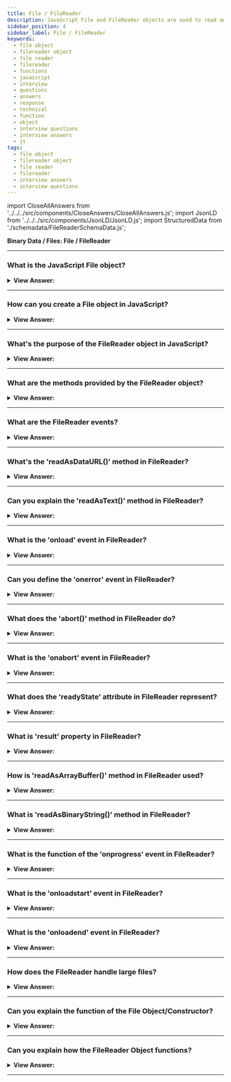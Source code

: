 ```yaml
---
title: File / FileReader
description: JavaScript File and FileReader objects are used to read and write files. FileReader objects are used to read the contents of files.
sidebar_position: 4
sidebar_label: File / FileReader
keywords:
  - file object
  - filereader object
  - file reader
  - filereader
  - functions
  - javascript
  - interview
  - questions
  - answers
  - response
  - technical
  - function
  - object
  - interview questions
  - interview answers
  - js
tags:
  - file object
  - filereader object
  - file reader
  - filereader
  - interview answers
  - interview questions
---
```


import CloseAllAnswers from '../../../src/components/CloseAnswers/CloseAllAnswers.js';
import JsonLD from '../../../src/components/JsonLD/JsonLD.js';
import StructuredData from './schemadata/FileReaderSchemaData.js';

<JsonLD data={StructuredData} />

<head>
  <title>File / FileReader| JavaScript Frontend Phone Interview</title>
</head>

**Binary Data / Files: File / FileReader**

<CloseAllAnswers />

---

### What is the JavaScript File object?

<details>
  <summary><strong>View Answer:</strong></summary>
  <div>
  <div><strong>Interview Response:</strong> The File object in JavaScript is a representation of data from individual files. It provides info like the name, size, type, and modification date of a file.
  </div><br />
  <div><strong className="codeExample">Code Example:</strong><br /><br />

  <div></div>

```js
const file = new File(["fileName"], "fileName.txt", {
  type: "text/plain",
});
```

  </div>
  </div>
</details>

---

### How can you create a File object in JavaScript?

<details>
  <summary><strong>View Answer:</strong></summary>
  <div>
  <div><strong>Interview Response:</strong> In JavaScript, a File object can be created using its constructor, which requires an array of data parts and a filename.
  </div><br />
  <strong>Syntax: </strong> let file = new File(array, filename, options);<br /><br />
  <div><strong className="codeExample">Code Example:</strong><br /><br />

  <div></div>

```js
const file = new File(["fileName"], "fileName.txt", {
  type: "text/plain",
});
```

  </div>
  </div>
</details>

---

### What's the purpose of the FileReader object in JavaScript?

<details>
  <summary><strong>View Answer:</strong></summary>
  <div>
  <div><strong>Interview Response:</strong> The FileReader object lets web applications asynchronously read the contents of files stored on the user's computer, using File or Blob objects.
  </div><br />
  <div><strong className="codeExample">Code Example:</strong><br /><br />

  <div></div>

```js
function printFile(file) {
  const reader = new FileReader();
  reader.onload = (event) => {
    console.log(event.target.result);
  };
  reader.readAsText(file);
}
```

  </div>
  </div>
</details>

---

### What are the methods provided by the FileReader object?

<details>
  <summary><strong>View Answer:</strong></summary>
  <div>
  <div><strong>Interview Response:</strong> The FileReader object in JavaScript provides methods like readAsArrayBuffer(), readAsDataURL(), readAsText(), and abort() to handle and manipulate file content.
  </div>
  </div>
</details>

---

### What are the FileReader events?

<details>
  <summary><strong>View Answer:</strong></summary>
  <div>
  <div><strong>Interview Response:</strong> FileReader object fires events such as `onloadstart`, `onprogress`, `onload`, `onabort`, `onerror`, and `onloadend` during the process of reading a file.
  </div>
  </div>
</details>

---

### What's the 'readAsDataURL()' method in FileReader?

<details>
  <summary><strong>View Answer:</strong></summary>
  <div>
  <div><strong>Interview Response:</strong> The `readAsDataURL()` method in FileReader reads the contents of the specified File or Blob object as a base64 encoded data URL string.
  </div><br />
  <div><strong className="codeExample">Code Example:</strong><br /><br />

  <div></div>

**HTML**

```html
<input type="file" onchange="exposeFile()"><br>
<img src="" height="200" alt="Image preview...">
```

**JavaScript:**

```js
function exposeFile() {
  var preview = document.querySelector('img');
  var file    = document.querySelector('input[type=file]').files[0];
  var reader  = new FileReader();

  reader.addEventListener("load", function () {
    preview.src = reader.result;
  }, false);

  if (file) {
    reader.readAsDataURL(file);
  }
}
```

  </div>
  </div>
</details>

---

### Can you explain the 'readAsText()' method in FileReader?

<details>
  <summary><strong>View Answer:</strong></summary>
  <div>
  <div><strong>Interview Response:</strong> The `readAsText()` method in FileReader reads the contents of the specified File or Blob object as a text string.
  </div><br />
  <div><strong className="codeExample">Code Example:</strong><br /><br />

  <div></div>

```javascript
// Create a new Blob with text content
var blob = new Blob(["Hello, world!"], {type: "text/plain"});

// Create a new FileReader
var reader = new FileReader();

// Set up a load event handler to read the Blob content as text when it's loaded
reader.onload = function(e) {
  var text = reader.result;
  console.log(text);  // Outputs: "Hello, world!"
}

// Start reading the Blob as text
reader.readAsText(blob);
```

In this example, when `reader.readAsText(blob);` is called, the reader begins reading the contents of the blob. When it's done, it triggers a "load" event, and `reader.result` will contain the text content of the Blob.

  </div>
  </div>
</details>

---

### What is the 'onload' event in FileReader?

<details>
  <summary><strong>View Answer:</strong></summary>
  <div>
  <div><strong>Interview Response:</strong> The `onload` event in FileReader is triggered when the read operation successfully completes, making the file's data available through the `result` attribute.
  </div>
  </div>
</details>

---

### Can you define the 'onerror' event in FileReader?

<details>
  <summary><strong>View Answer:</strong></summary>
  <div>
  <div><strong>Interview Response:</strong> The `onerror` event in FileReader is triggered when the read operation encounters an error, providing an error message via the `error` attribute. It can be used to handle errors during file reading operations.
  </div>
  </div>
</details>

---

### What does the 'abort()' method in FileReader do?

<details>
  <summary><strong>View Answer:</strong></summary>
  <div>
  <div><strong>Interview Response:</strong> The `abort()` method in FileReader stops the reading process before its completion, triggering the `onabort` event.
  </div>
  </div>
</details>

---

### What is the 'onabort' event in FileReader?

<details>
  <summary><strong>View Answer:</strong></summary>
  <div>
  <div><strong>Interview Response:</strong> The `onabort` event in FileReader is triggered when the reading process is intentionally cancelled using the `abort()` method. It's useful for handling scenarios when a read operation is intentionally cancelled.
  </div>
  </div>
</details>

---

### What does the 'readyState' attribute in FileReader represent?

<details>
  <summary><strong>View Answer:</strong></summary>
  <div>
  <div><strong>Interview Response:</strong> The readyState attribute in FileReader represents the current state of the FileReader object, indicating the progress and status of the file reading operation. It can be EMPTY (0), LOADING (1), or DONE (2).
  </div><br />
  <div><strong className="codeExample">Code Example:</strong><br /><br />

  <div></div>

```js
// Create a new Blob with text content
var blob = new Blob(["Hello, world!"], {type: "text/plain"});

// Create a new FileReader
var reader = new FileReader();

console.log(reader.readyState);  // Outputs: 0 (EMPTY)

// Begin reading the Blob as text
reader.readAsText(blob);

console.log(reader.readyState);  // Outputs: 1 (LOADING)

reader.onload = function() {
  console.log(reader.readyState);  // Outputs: 2 (DONE)
}

```

  </div>
  </div>
</details>

---

### What is 'result' property in FileReader?

<details>
  <summary><strong>View Answer:</strong></summary>
  <div>
  <div><strong>Interview Response:</strong> The 'result' property in FileReader contains the data that has been read from the file, representing the result of a successful file reading operation. Its data type depends on the method used to initiate the read.
  </div><br />
  <div><strong className="codeExample">Code Example:</strong><br /><br />

  <div></div>

```js
// Create a new Blob with text content
var blob = new Blob(["Hello, JavaScript!"], {type: "text/plain"});

// Create a new FileReader
var reader = new FileReader();

// Begin reading the Blob as text
reader.readAsText(blob);

reader.onload = function() {
  // The 'result' attribute contains the data read from the Blob
  console.log(reader.result);  // Outputs: "Hello, JavaScript!"
}
```

  </div>
  </div>
</details>

---

### How is 'readAsArrayBuffer()' method in FileReader used?

<details>
  <summary><strong>View Answer:</strong></summary>
  <div>
  <div><strong>Interview Response:</strong> The `readAsArrayBuffer()` method in FileReader is used to read the contents of a specified File or Blob object as an ArrayBuffer, which represents binary data in a fixed-length buffer.
  </div><br />
  <div><strong className="codeExample">Code Example:</strong><br /><br />

  <div></div>

```js
// Create a new Blob with text content
var blob = new Blob(["Hello, world!"], {type: "text/plain"});

// Create a new FileReader
var reader = new FileReader();

// Begin reading the Blob as an ArrayBuffer
reader.readAsArrayBuffer(blob);

reader.onload = function() {
  // The 'result' attribute contains the ArrayBuffer read from the Blob
  var arrayBuffer = reader.result;
  
  // Create a new DataView from the ArrayBuffer
  var dataView = new DataView(arrayBuffer);
  
  // Access the first byte in the ArrayBuffer
  var firstByte = dataView.getUint8(0);
  
  console.log(firstByte); // Outputs the Unicode value of the first character
}
```

  </div>
  </div>
</details>

---

### What is 'readAsBinaryString()' method in FileReader?

<details>
  <summary><strong>View Answer:</strong></summary>
  <div>
  <div><strong>Interview Response:</strong> The `readAsBinaryString()` method is used to retrieve the contents of a file and convert them into a binary string. Each character in the string represents a single byte of data contained within the file.
  </div><br />
  <div><strong className="codeExample">Code Example:</strong><br /><br />

  <div></div>

```js
// Create a new Blob with text content
let blob = new Blob(["Hello, JavaScript!"], {type: "text/plain"});

// Create a new FileReader
let reader = new FileReader();

// Begin reading the Blob as a binary string
reader.readAsBinaryString(blob);

reader.onload = function() {
  // The 'result' attribute contains the binary string read from the Blob
  var binaryString = reader.result;
  
  console.log(binaryString); // Outputs: "Hello, JavaScript!"
}
```

  </div>
  </div>
</details>

---

### What is the function of the 'onprogress' event in FileReader?

<details>
  <summary><strong>View Answer:</strong></summary>
  <div>
  <div><strong>Interview Response:</strong> The "onprogress" event is a recurring occurrence that is triggered during the process of reading a file. Its purpose is to provide updates on the progress of the read operation, allowing the user to keep track of how much has been completed thus far.
  </div><br />
  <div><strong className="codeExample">Code Example:</strong><br /><br />

  <div></div>

```js
// Create a new Blob with large content
let largeText = 'a'.repeat(1000000); // 1 million characters
let blob = new Blob([largeText], {type: "text/plain"});

// Create a new FileReader
let reader = new FileReader();

reader.onprogress = function(e) {
  if (e.lengthComputable) {
    let percentLoaded = Math.round((e.loaded / e.total) * 100);
    console.log(`Progress: ${percentLoaded}%`);
  }
};

// Begin reading the Blob as text
reader.readAsText(blob);

```

  </div>
  </div>
</details>

---

### What is the 'onloadstart' event in FileReader?

<details>
  <summary><strong>View Answer:</strong></summary>
  <div>
  <div><strong>Interview Response:</strong> To set up tasks before a read operation starts, you use the `onloadstart` event. This event is triggered just before the read process is initiated, allowing for necessary preparation.
  </div>
  </div>
</details>

---

### What is the 'onloadend' event in FileReader?

<details>
  <summary><strong>View Answer:</strong></summary>
  <div>
  <div><strong>Interview Response:</strong> The 'onloadend' event in FileReader is triggered when the reading operation is completed, whether successful or not. It allows the application to take appropriate action based on the outcome of the operation.
  </div>
  </div>
</details>

---

### How does the FileReader handle large files?

<details>
  <summary><strong>View Answer:</strong></summary>
  <div>
  <div><strong>Interview Response:</strong> The FileReader API is not suitable for handling large files as it loads the entire file into memory, causing performance issues. Other alternatives like ReadableStream API or using server-side processing should be considered.
  </div><br />
  <div><strong className="codeExample">Code Example:</strong> Chunking FileReader<br /><br />

  <div></div>

```js
var blob = new Blob(["Very large file content..."], {type: "text/plain"}); // Assume a large Blob here

var chunkSize = 1024; // Size of each chunk
var start = 0; // Start position for each read operation
var end = chunkSize; // End position for each read operation

// Create a new FileReader
var reader = new FileReader();

// Event handler for read operation
reader.onload = function(e) {
  // Handle each chunk of data here
  var chunk = reader.result;
  console.log(chunk);

  // Update the start and end position for next chunk
  start += chunkSize;
  end = start + chunkSize;

  // Read the next chunk
  if (start < blob.size) {
    readNextChunk();
  }
};

// Function to read next chunk
function readNextChunk() {
  var chunk = blob.slice(start, end);
  reader.readAsText(chunk);
}

// Start reading the first chunk
readNextChunk();
```

In this example, we're reading a large Blob in chunks of size 1024 bytes. After each chunk is read, we move on to the next one until we've read the entire Blob. This method allows the FileReader to handle very large files efficiently.

---

:::tip
Other alternatives like **ReadableStream API** or using server-side processing should be considered.
:::

  </div>
  </div>
</details>

---

### Can you explain the function of the File Object/Constructor?

<details>
  <summary><strong>View Answer:</strong></summary>
  <div>
  <div><strong>Interview Response:</strong> The File object constructor in programming creates a file instance representing a file in the file system, providing methods to read, write, and manipulate the file.
    </div><br />
  <div><strong>Technical Response:</strong> A File object inherits from Blob and gets extended with filesystem-related capabilities. A File object is a specific kind of a Blob and can be used in any context that a Blob can. In particular, FileReader, URL.createObjectURL(), createImageBitmap(), and XMLHttpRequest.send() which accepts both Blobs and Files. The File() constructor creates a new File object instance. The File constructor has three arguments: fileParts(bits), filename, and optional parameters. The fileParts can include an Array of ArrayBuffer, ArrayBufferView, Blob, USVString objects, or a mix of any of such objects put inside the File. USVString objects get encoded as UTF-8. The filename is a USVString filename, and the optional options parameter is lastModified, which is the timestamp of the last modification.
    </div><br />
  <div><strong className="codeExample">Code Example:</strong><br /><br />

<strong>Syntax: </strong> new File(fileParts, fileName, [options]);<br /><br />

  <div></div>

```js
var file = new File(['foo'], 'foo.txt', {
  type: 'text/plain',
});
```

  </div>
  </div>
</details>

---

### Can you explain how the FileReader Object functions?

<details>
  <summary><strong>View Answer:</strong></summary>
  <div>
  <div><strong>Interview Response:</strong> The FileReader object allows web applications to asynchronously read contents of files stored on the user's computer, using File or Blob objects to specify the file or data to read.
    </div><br />
  <div><strong>Technical Response:</strong> The FileReader object allows web applications to asynchronously read the contents of files (or raw data buffers) saved on the user's machine by specifying the file or data to read with File or Blob objects. We can retrieve File objects via a FileList object returned by a user choosing files using the &#8249;input&#8250; element, from the DataTransfer object of a drag and drop operations, or through the mozGetAsFile() API on an HTMLCanvasElement. FileReader can only read the contents of files that the user has expressly selected, either through an HTML &#8249;input type="file"&#8250; element or by drag and drop. However, We cannot use it to read a file by pathname from the user's file system. We should note that OS level access is restricted in JavaScript.
    </div><br />
  <div><strong className="codeExample">Code Example:</strong><br /><br />

<strong>Syntax: </strong> let reader = new FileReader(); // no arguments<br /><br />

  <div></div>

```html
<input type="file" onchange="readFile(this)" />

<script>
  function readFile(input) {
    let file = input.files[0];

    let reader = new FileReader();

    reader.readAsText(file);

    reader.onload = function () {
      console.log(reader.result);
    };

    reader.onerror = function () {
      console.log(reader.error);
    };
  }
</script>
```

  </div>
  </div>
</details>

---
